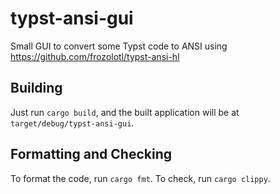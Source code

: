 # typst-ansi-gui
Small GUI to convert some Typst code to ANSI using https://github.com/frozolotl/typst-ansi-hl

## Building

Just run `cargo build`, and the built application will be at `target/debug/typst-ansi-gui`.

## Formatting and Checking

To format the code, run `cargo fmt`. To check, run `cargo clippy`.
